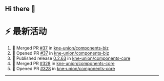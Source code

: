 ## Hi there 👋

<!--

**Here are some ideas to get you started:**

🙋‍♀️ A short introduction - what is your organization all about?
🌈 Contribution guidelines - how can the community get involved?
👩‍💻 Useful resources - where can the community find your docs? Is there anything else the community should know?
🍿 Fun facts - what does your team eat for breakfast?
🧙 Remember, you can do mighty things with the power of [Markdown](https://docs.github.com/github/writing-on-github/getting-started-with-writing-and-formatting-on-github/basic-writing-and-formatting-syntax)
-->


# ⚡ 最新活动

<!--START_SECTION:activity-->
1. 🎉 Merged PR [#37](https://github.com/kne-union/components-biz/pull/37) in [kne-union/components-biz](https://github.com/kne-union/components-biz)
2. 💪 Opened PR [#37](https://github.com/kne-union/components-biz/pull/37) in [kne-union/components-biz](https://github.com/kne-union/components-biz)
3. 🚀 Published release [0.2.63](https://github.com/kne-union/components-core/releases/tag/0.2.63) in [kne-union/components-core](https://github.com/kne-union/components-core)
4. 🎉 Merged PR [#328](https://github.com/kne-union/components-core/pull/328) in [kne-union/components-core](https://github.com/kne-union/components-core)
5. 💪 Opened PR [#328](https://github.com/kne-union/components-core/pull/328) in [kne-union/components-core](https://github.com/kne-union/components-core)
<!--END_SECTION:activity-->

---
